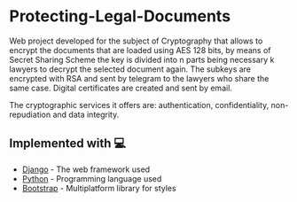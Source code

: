 # Protecting-Legal-Documents
Web project developed for the subject of Cryptography that allows to encrypt the documents that are loaded using AES 128 bits, by means of Secret Sharing Scheme the key is divided into n parts being necessary k lawyers to decrypt the selected document again. The subkeys are encrypted with RSA and sent by telegram to the lawyers who share the same case. Digital certificates are created and sent by email.

The cryptographic services it offers are: authentication, confidentiality, non-repudiation and data integrity.

## Implemented with 💻
* [Django](https://www.djangoproject.com/) - The web framework used
* [Python](https://www.python.org/) - Programming language used
* [Bootstrap](https://getbootstrap.com/) - Multiplatform library for styles
